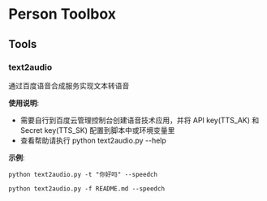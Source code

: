 # Person Toolbox

## Tools

### text2audio

通过百度语音合成服务实现文本转语音

**使用说明**:

- 需要自行到百度云管理控制台创建语音技术应用，并将 API key(TTS_AK) 和 Secret key(TTS_SK) 配置到脚本中或环境变量里
- 查看帮助请执行 python text2audio.py --help

**示例**:

```shell
python text2audio.py -t "你好吗" --speedch

python text2audio.py -f README.md --speedch
```
